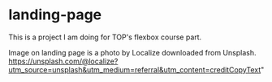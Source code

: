 # landing-page

This is a project I am doing for TOP's flexbox course part.



Image on landing page is a photo by Localize downloaded from Unsplash.
https://unsplash.com/@localize?utm_source=unsplash&utm_medium=referral&utm_content=creditCopyText"

